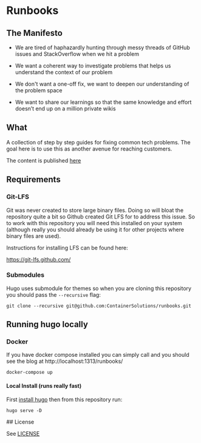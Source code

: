 # Runbooks

## The Manifesto

- We are tired of haphazardly hunting through messy threads of GitHub issues and StackOverflow when we hit a problem

- We want a coherent way to investigate problems that helps us understand the context of our problem

- We don't want a one-off fix, we want to deepen our understanding of the problem space

- We want to share our learnings so that the same knowledge and effort doesn’t end up on a million private wikis

## What

A collection of step by step guides for fixing common tech problems. The goal here is to use this as another avenue for reaching customers.

The content is published [here](https://containersolutions.github.io/runbooks/)

## Requirements

### Git-LFS

Git was never created to store large binary files. Doing so will bloat the repository quite a bit so Github created Git LFS for to address this issue.
So to work with this repository you will need this installed on your system (although really you should already be using it for other projects where
binary files are used).

Instructions for installing LFS can be found here:

https://git-lfs.github.com/


### Submodules

Hugo uses submodule for themes so when you are cloning this repository you should pass the `--recursive` flag:

```
git clone --recursive git@github.com:ContainerSolutions/runbooks.git
```

## Running hugo locally

### Docker

If you have docker compose installed you can simply call and you should see the blog at http://localhost:1313/runbooks/

```
docker-compose up
```

#### Local Install (runs really fast)

First [install hugo](https://gohugo.io/getting-started/installing/) then from this repository run:

```
hugo serve -D
```

## License

See [LICENSE](LICENSE)
